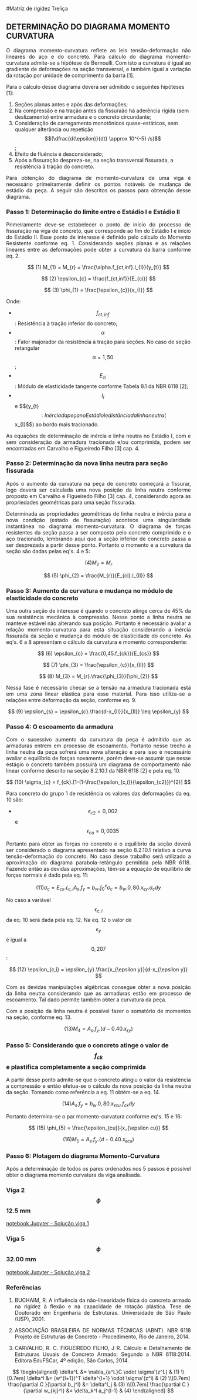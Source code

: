 #Matriz de rigidez Treliça
<script src="https://polyfill.io/v3/polyfill.min.js?features=es6"></script> 
<script id="MathJax-script" async src="https://cdn.jsdelivr.net/npm/mathjax@3/es5/tex-mml-chtml.js"></script>
<div class="MathJax_Display" style="text-align: left;">

## DETERMINAÇÃO DO DIAGRAMA MOMENTO CURVATURA

<p style="text-align: justify;">O diagrama momento-curvatura reflete as leis tensão-deformação não lineares do aço e do concreto. Para cálculo do diagrama momento-curvatura admite-se a hipótese de Bernoulli. Com isto a curvatura é igual ao gradiente de deformações na seção transversal, e também igual a variação da rotação por unidade de comprimento da barra [1].</p> 

Para o cálculo desse diagrama deverá ser admitido o seguintes hipóteses [1]:  
1. Seções planas antes e após das deformações;  
2. Na compressão e na tração antes da fissuraão há aderência rígida (sem deslizamento) entre armadura e o concreto circundante;  
3. Consideração de carregamento monotônicos quase-estáticos, sem qualquer alterância ou repetição $$(\dfrac{d(\epsilon)}{dt} \approx 10^{-5} /s)$$;  
4. Efeito de fluência é desconsiderado;  
5. Após a fissuração despreza-se, na seção transversal fissurada, a resistência à tração do concreto.  

<p style="text-align: justify;">Para obtenção do diagrama de momento-curvatura de uma viga é necessário primeiramente definir os pontos notáveis de mudança de estádio da peça. A seguir são descritos os passos para obtenção desse diagrama.</p>

### Passo 1: Determinação do limite entre o Estádio I e Estádio II

<p style="text-align: justify;">Primeiramente deve-se estabelecer o ponto de início do processo de fissuração na viga de concreto, que corresponde ao fim do Estádio I e início do Estádio II. Esse ponto de interesse é definido pelo cálculo do Momento Resistente conforme eq. 1. Considerando seções planas e as relações lineares entre as deformações pode obter a curvatura da barra conforme eq. 2.</p>

    
$$
(1)    M_{1} = M_{r} = \frac{\alpha.f_{ct,inf}.I_{I}}{y_{t}}
$$          
   
$$
(2)    \epsilon_{c} = \frac{f_{ct,inf}}{E_{ci}}
$$        
    
$$
(3)    \phi_{1} = \frac{\epsilon_{c}}{x_{I}}
$$        

Onde:
+ $$f_{ct,inf}$$: Resistência à tração inferior do concreto;
+ $$\alpha$$: Fator majorador da resistência à tração para seções. No caso de seção retangular $$\alpha = 1,50$$;
+ $$E_{ci}$$: Módulo de elasticidade tangente conforme Tabela 8.1 da NBR 6118 [2];
+ $$I_{I}$$ e $${y_{t}$$: Inércia da peça no Estádio I e distância da linha neutra ($$x_{I}$$) ao bordo mais tracionado.

<p style="text-align: justify;">As equações de determinação de inércia e linha neutra no Estádio I, com e sem consideração da armadura tracionada e/ou comprimida, podem ser encontradas em Carvalho e Figueiredo Filho [3] cap. 4.</p>

### Passo 2: Determinação da nova linha neutra para seção fissurada

<p style="text-align: justify;">Após o aumento da curvatura na peça de concreto começará a fissurar, logo deverá ser calculada uma nova posição da linha neutra conforme proposto em Carvalho e Figueiredo Filho [3] cap. 4, considerando agora as propriedades geométricas para uma seção fissurada.</p>

<p style="text-align: justify;">Determinada as propriedades geométricas de linha neutra e inércia para a nova condição (estado de fissuração) acontece uma singularidade instantânea no diagrama momento-curvatura. O diagrama de forças resistentes da seção passa a ser composto pelo concreto comprimido e o aço tracionado, lembrando aqui que a seção inferior de concreto passa a ser desprezada a partir desse ponto. Portanto o momento e a curvatura da seção são dadas pelas eq's. 4 e 5:</p>

$$
(4)   M_{2} = M_{r}
$$ 

$$
(5)  \phi_{2} = \frac{M_{r}}{E_{ci}.I_{II}}
$$  

### Passo 3: Aumento da curvatura e mudança no módulo de elasticidade do concreto

<p style="text-align: justify;">Uma outra seção de interesse é quando o concreto atinge cerca de 45% da sua resistência mecânica à compressão. Nesse ponto a linha neutra se manteve estável não alterando sua posição. Portanto é necessário avaliar a relação momento-curvatura para esta situação considerando a inércia fissurada da seção e mudança do módulo de elasticidade do concreto. As eq's. 6 a 8 apresentam o cálculo da curvatura e momento correspondente:</p>

$$
(6)  \epsilon_{c} = \frac{0,45.f_{ck}}{E_{cs}}
$$

$$
(7)   \phi_{3} = \frac{\epsilon_{c}}{x_{II}}
$$

$$
(8)    M_{3} = M_{r}.\frac{\phi_{3}}{\phi_{2}}
$$

<p style="text-align: justify;">Nessa fase é necessário checar se a tensão na armadura tracionada está em uma zona linear elástica para esse material. Para isso utiliza-se a relações entre deformação da seção, conforme eq. 9.</p>

$$
(9)     \epsilon_{s} = \epsilon_{c}.\frac{d-x_{II}}{x_{II}} \leq \epsilon_{y}
$$

### Passo 4: O escoamento da armadura

<p style="text-align: justify;">Com o sucessivo aumento da curvatura da peça é admitido que as armaduras entrem em processo de escoamento. Portanto nesse trecho a linha neutra da peça sofrerá uma nova alteração e para isso é necessário avaliar o equilíbrio de forças novamente, porém deve-se assumir que nesse estágio o concreto também possuirá um diagrama de comportamento não linear conforme descrito na seção 8.2.10.1 da NBR 6118 [2] e pela eq. 10.</p>

$$
(10)    \sigma_{c} = f_{ck}.[1-(1-\frac{\epsilon_{c,i}}{\epsilon_{c2}})^{2}]
$$ 

<p style="text-align: justify;">Para concreto do grupo 1 de resistência os valores das deformações da eq. 10 são:</p>  

+ $$\epsilon_{c2} = 0,002$$ e $$\epsilon_{cu} = 0,0035$$  

<p style="text-align: justify;">Portanto para obter as forças no concreto e o equilibrio da seção deverá ser considerado o diagrama apresentado na seção 8.2.10.1 relativo a curva tensão-deformação do concreto. No caso desse trabalho será utilizado a aproximação do diagrama parabola-retângulo permitida pela NBR 6118. Fazendo então as devidas aproximações, têm-se a equação de equilíbrio de forças normais é dado pela eq. 11:</p>

$$
(11)     \sigma_{c} = E_{cs}.\epsilon_{c,i}  
A_{s}.f_{y} = b_{w}.\int_{0}^{x}\sigma_{c} = b_{w}.0,80.x_{\epsilon y}.\sigma_{c}dy         
$$  

No caso a variável $$\epsilon_{c,i}$$ da eq. 10 será dada pela eq. 12. Na eq. 12 o valor de $$\epsilon_{y}$$ é igual a $$0,207%$$:

$$  
(12)      \epsilon_{c,i} = \epsilon_{y}.\frac{x_{\epsilon y}}{d-x_{\epsilon y}}  
$$  

<p style="text-align: justify;">Com as devidas manipulações algébricas consegue obter a nova posição da linha neutra considerando que as armaduras estão em processo de escoamento. Tal dado permite também obter a curvatura da peça.</p>

<p style="text-align: justify;">Com a posição da linha neutra é possível fazer o somatório de momentos na seção, conforme eq. 13.</p>

$$
(13)      M_{4} = A_{s}.f_{y}.(d-0.40.x_{\epsilon y})
$$

### Passo 5: Considerando que o concreto atinge o valor de $$f_{ck}$$ e plastifica completamente a seção comprimida

<p style="text-align: justify;">A partir desse ponto admite-se que o concreto atingiu o valor da resistência a compressão e então efetua-se o cálculo da nova posição da linha neutra da seção. Tomando como referência a eq. 11 obtém-se a eq. 14.</p>

$$
(14)      A_{s}.f_{y} = b_{w}.0,80.x_{\epsilon cu}.f_{ck}dy
$$  

Portanto determina-se o par momento-curvatura conforme eq's. 15 e 16:

$$
(15)      \phi_{5} = \frac{\epsilon_{cu}}{x_{\epsilon cu}}
$$  

$$
(16)      M_{5} = A_{s}.f_{y}.(d-0.40.x_{\epsilon cu})
$$

### Passo 6: Plotagem do diagrama Momento-Curvatura

<p style="text-align: justify;">Após a determinação de todos os pares ordenados nos 5 passos é possível obter o diagrama momento curvatura da viga analisada.</p>

### Viga 2$$\phi$$12.5 mm

[notebook Jupyter - Solução viga 1](https://nbviewer.jupyter.org/github/wmpjrufg/SET5963-EESC/blob/gh-pages/Trabalho3-viga1.ipynb)

### Viga 5$$\phi$$32.00 mm

[notebook Jupyter - Solução viga 2](https://nbviewer.jupyter.org/github/wmpjrufg/SET5963-EESC/blob/gh-pages/Trabalho3-viga2.ipynb)

### Referências

1. <p style="text-align: justify;">BUCHAIM, R. A influência da não-linearidade física do concreto armado na rigidez à flexão e na capacidade de rotação plástica. Tese de Doutorado em Engenharia de Estruturas. Universidade de São Paulo (USP), 2001.</p>

2. <p style="text-align: justify;">ASSOCIAÇÃO BRASILEIRA DE NORMAS TÉCNICAS (ABNT). NBR 6118 Projeto de Estruturas de Concreto - Procedimento, Rio de Janeiro, 2014.</p>

3. <p style="text-align: justify;">CARVALHO, R. C. FIGUEIREDO FILHO, J R. Cálculo e Detalhamento de Estruturas Usuais de Concreto Armado: Segundo a NBR 6118:2014. Editora EduFSCar, 4º edição, São Carlos, 2014.</p>





$$
\begin{aligned}
\delta^L &= \nabla_{a^L}C \odot \sigma'(z^L) & (1) \\[0.7em]
\delta^l &= (w^{l+1})^T \delta^{l+1} \odot \sigma'(z^l) & (2) \\[0.7em]
\frac{\partial C }{\partial b_j^l}  &= \delta^l_j & (3) \\[0.7em]
\frac{\partial C }{\partial w_{kj}^l} &= \delta_k^l a_j^{l-1} & (4)
\end{aligned}
$$

